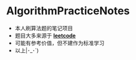 # AlgorithmPracticeNotes
* 本人刷算法题的笔记项目
* 题目大多来源于 **[leetcode](https://leetcode.com/)**
* 可能有参考价值，但不建作为标准学习
* 以上|･_･`)
